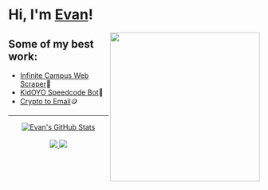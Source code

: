 # Hi, I'm [Evan](https://github.com/me-like-code)!

<a href="https://github.com/me-like-code">
<img align="right" width="300" height="300" src="![PyCharm_Icon svg](https://user-images.githubusercontent.com/70989484/157992602814e0297-e934-40ed-99d8-1d02df5263d3.png)"></a>


## Some of my best work:
- [Infinite Campus Web Scraper](https://github.com/me-like-code/infinite-campus-web-scraper)🏫
- [KidOYO Speedcode Bot](https://github.com/me-like-code/KidOYO-Speed-Code-Bot)🤖
- [Crypto to Email](https://github.com/me-like-code/crypto-to-email)🪙


----

<p align="center">
  <a href="https://github.com/me-like-code">
    <img src="https://github-readme-stats.vercel.app/api?username=me-like-code&hide=commits&count_private=true&show_icons=true" alt="Evan's GitHub Stats">
  </a>
  <br><br>
    <a href="https://badges.pufler.dev">
    <img src="https://badges.pufler.dev/years/me-like-code?style=flat-square&color=blue&logo=github">
  </a>
  <a href="https://github.com/me-like-code?tab=repositories">
    <img src="https://badges.pufler.dev/repos/me-like-code?style=flat-square&color=blue&logo=github">
  </a>
</p>
